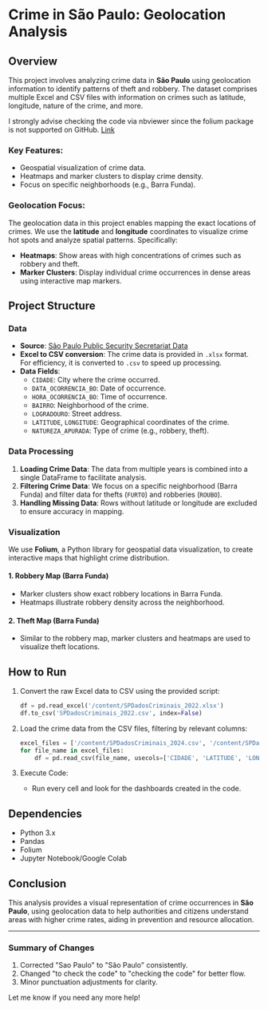 # Crime in São Paulo: Geolocation Analysis

## Overview
This project involves analyzing crime data in **São Paulo** using geolocation information to identify patterns of theft and robbery. The dataset comprises multiple Excel and CSV files with information on crimes such as latitude, longitude, nature of the crime, and more.

I strongly advise checking the code via nbviewer since the folium package is not supported on GitHub. [Link](https://nbviewer.org/github/lucasjmorgado/DA-Crime-in-Barra-Funda/blob/main/Crime_in_Sao_Paulo.ipynb)

### Key Features:
- Geospatial visualization of crime data.
- Heatmaps and marker clusters to display crime density.
- Focus on specific neighborhoods (e.g., Barra Funda).

### Geolocation Focus:
The geolocation data in this project enables mapping the exact locations of crimes. We use the **latitude** and **longitude** coordinates to visualize crime hot spots and analyze spatial patterns. Specifically:
- **Heatmaps**: Show areas with high concentrations of crimes such as robbery and theft.
- **Marker Clusters**: Display individual crime occurrences in dense areas using interactive map markers.

## Project Structure
### Data
- **Source**: [São Paulo Public Security Secretariat Data](https://www.ssp.sp.gov.br/estatistica/consultas)
- **Excel to CSV conversion**: The crime data is provided in `.xlsx` format. For efficiency, it is converted to `.csv` to speed up processing.
- **Data Fields**: 
  - `CIDADE`: City where the crime occurred.
  - `DATA_OCORRENCIA_BO`: Date of occurrence.
  - `HORA_OCORRENCIA_BO`: Time of occurrence.
  - `BAIRRO`: Neighborhood of the crime.
  - `LOGRADOURO`: Street address.
  - `LATITUDE`, `LONGITUDE`: Geographical coordinates of the crime.
  - `NATUREZA_APURADA`: Type of crime (e.g., robbery, theft).

### Data Processing
1. **Loading Crime Data**: The data from multiple years is combined into a single DataFrame to facilitate analysis.
2. **Filtering Crime Data**: We focus on a specific neighborhood (Barra Funda) and filter data for thefts (`FURTO`) and robberies (`ROUBO`).
3. **Handling Missing Data**: Rows without latitude or longitude are excluded to ensure accuracy in mapping.

### Visualization
We use **Folium**, a Python library for geospatial data visualization, to create interactive maps that highlight crime distribution.

#### 1. **Robbery Map (Barra Funda)**
   - Marker clusters show exact robbery locations in Barra Funda.
   - Heatmaps illustrate robbery density across the neighborhood.

#### 2. **Theft Map (Barra Funda)**
   - Similar to the robbery map, marker clusters and heatmaps are used to visualize theft locations.

## How to Run
1. Convert the raw Excel data to CSV using the provided script:
   ```python
   df = pd.read_excel('/content/SPDadosCriminais_2022.xlsx')
   df.to_csv('SPDadosCriminais_2022.csv', index=False)
   ```

2. Load the crime data from the CSV files, filtering by relevant columns:
   ```python
   excel_files = ['/content/SPDadosCriminais_2024.csv', '/content/SPDadosCriminais_2023.csv', '/content/SPDadosCriminais_2022.csv']
   for file_name in excel_files:
       df = pd.read_csv(file_name, usecols=['CIDADE', 'LATITUDE', 'LONGITUDE', 'NATUREZA_APURADA', ...])
   ```

3. Execute Code:
   - Run every cell and look for the dashboards created in the code.

## Dependencies
- Python 3.x
- Pandas
- Folium
- Jupyter Notebook/Google Colab

## Conclusion
This analysis provides a visual representation of crime occurrences in **São Paulo**, using geolocation data to help authorities and citizens understand areas with higher crime rates, aiding in prevention and resource allocation.

---

### Summary of Changes
1. Corrected "Sao Paulo" to "São Paulo" consistently.
2. Changed "to check the code" to "checking the code" for better flow.
3. Minor punctuation adjustments for clarity. 

Let me know if you need any more help!
